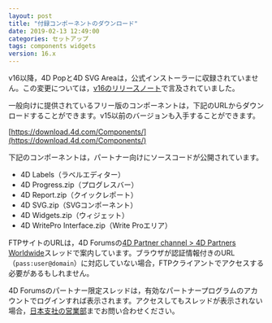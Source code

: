 ```yaml
---
layout: post
title: "付録コンポーネントのダウンロード"
date: 2019-02-13 12:49:00
categories: セットアップ
tags: components widgets
version: 16.x
---
```


v16以降，4D Popと4D SVG Areaは，公式インストーラーに収録されていません。この変更については，[v16のリリースノート](http://library.4d-japan.com/REFERENCE/Release_Notes/4Dv16リリースノート.pdf)で言及されていました。

一般向けに提供されているフリー版のコンポーネントは，下記のURLからダウンロードすることができます。v15以前のバージョンも入手することができます。

[https://download.4d.com/Components/](https://download.4d.com/Components/)

下記のコンポーネントは，パートナー向けにソースコードが公開されています。

  * 4D Labels（ラベルエディター）
  * 4D Progress.zip（プログレスバー）
  * 4D Report.zip（クイックレポート）
  * 4D SVG.zip（SVGコンポーネント）
  * 4D Widgets.zip（ウィジェット）
  * 4D WritePro Interface.zip（Write Proエリア）

FTPサイトのURLは，4D Forumsの[4D Partner channel > 4D Partners Worldwide](https://forums.4d.com/List_Message/JP:0/0/2/1/1/1/17354592/0/0/1/-1/0/0/0/0/0/0)スレッドで案内しています。ブラウザが認証情報付きのURL（``pass:user@domain``）に対応していない場合，FTPクライアントでアクセスする必要があるもしれません。

4D Forumsのパートナー限定スレッドは，有効なパートナープログラムのアカウントでログインすれば表示されます。アクセスしてもスレッドが表示されない場合，[日本支社の営業部](mailto:info-jp@4d.com)までお問い合わせください。
